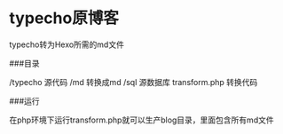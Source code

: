# typecho原博客

typecho转为Hexo所需的md文件

###目录

/typecho  源代码
/md 转换成md
/sql 源数据库
transform.php 转换代码

###运行

在php环境下运行transform.php就可以生产blog目录，里面包含所有md文件